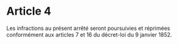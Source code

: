 # Article 4

Les infractions au présent arrêté seront poursuivies et réprimées conformément aux articles 7 et 16 du décret-loi du 9 janvier 1852.

